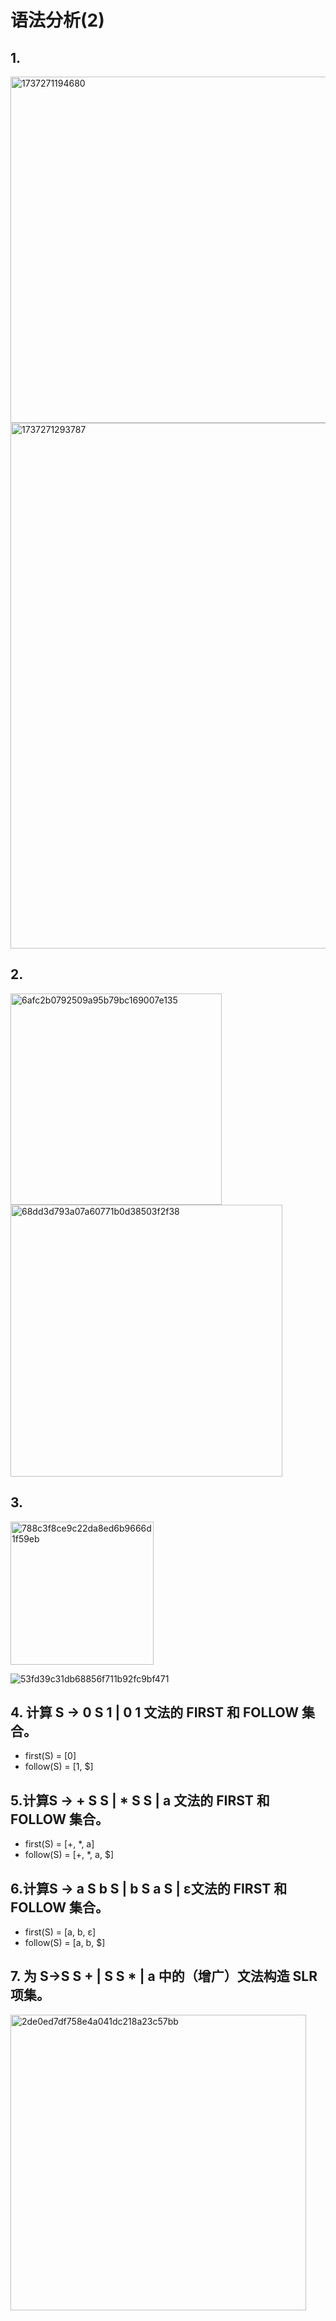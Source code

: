 # 语法分析(2)

## 1. 
<img width="554" alt="1737271194680" src="https://github.com/user-attachments/assets/cee80c2e-9a1c-44a1-a4e3-180b635a0609" />


<img width="841" alt="1737271293787" src="https://github.com/user-attachments/assets/a50daa94-26fd-41f9-982f-0b303407823a" />


## 2. 
<img width="338" alt="6afc2b0792509a95b79bc169007e135" src="https://github.com/user-attachments/assets/5ff4dcfd-c9ab-4ec3-9ee5-919a9046082e" />


<img width="435" alt="68dd3d793a07a60771b0d38503f2f38" src="https://github.com/user-attachments/assets/30ff0b71-a1d4-4e1f-a6e7-3d44f8460be9" />


## 3.
<img width="229" alt="788c3f8ce9c22da8ed6b9666d1f59eb" src="https://github.com/user-attachments/assets/352b017d-85e5-4ba0-a3c6-e2156ec67cd5" />

![53fd39c31db68856f711b92fc9bf471](https://github.com/user-attachments/assets/637b7937-9fef-42eb-93e8-034c4c93f6ba)


## 4. 计算 S -> 0 S 1 | 0 1 文法的 FIRST 和 FOLLOW 集合。
* first(S) = [0]
* follow(S) = [1, $]


## 5.计算S -> + S S | * S S | a 文法的 FIRST 和 FOLLOW 集合。
* first(S) = [+, *, a]
* follow(S) = [+, *, a, $]

## 6.计算S -> a S b S | b S a S | ε文法的 FIRST 和 FOLLOW 集合。
* first(S) = [a, b, ε]
* follow(S) = [a, b, $]


## 7. 为 S→S S + | S S * | a  中的（增广）文法构造 SLR 项集。
<img width="473" alt="2de0ed7df758e4a041dc218a23c57bb" src="https://github.com/user-attachments/assets/722219c1-14cb-484d-a478-a888b7de8224" />


